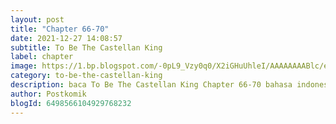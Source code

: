 ```yaml
---
layout: post 
title: "Chapter 66-70"
date: 2021-12-27 14:08:57
subtitle: To Be The Castellan King
label: chapter
image: https://1.bp.blogspot.com/-0pL9_Vzy0q0/X2iGHuUhleI/AAAAAAAABlc/eht5U4uG7MosViSTBLEi_YpmMuc3gs-pACLcBGAsYHQ/s72-c/Komik-To-Be-The-Castellan-King.jpg
category: to-be-the-castellan-king
description: baca To Be The Castellan King Chapter 66-70 bahasa indonesia 
author: Postkomik
blogId: 6498566104929768232
---
```


